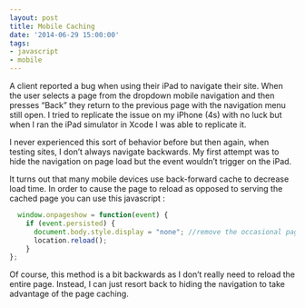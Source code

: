 ```yaml
---
layout: post
title: Mobile Caching
date: '2014-06-29 15:00:00'
tags:
- javascript
- mobile
---
```


A client reported a bug when using their iPad to navigate their site. When the user selects a page from the dropdown mobile navigation and then presses “Back” they return to the previous page with the navigation menu still open. I tried to replicate the issue on my iPhone (4s) with no luck but when I ran the iPad simulator in Xcode I was able to replicate it.

I never experienced this sort of behavior before but then again, when testing sites, I don’t always navigate backwards. My first attempt was to hide the navigation on page load but the event wouldn’t trigger on the iPad.

It turns out that many mobile devices use back-forward cache to decrease load time. In order to cause the page to reload as opposed to serving the cached page you can use this javascript :

```javascript
  window.onpageshow = function(event) {
    if (event.persisted) {
      document.body.style.display = "none"; //remove the occasional page flash
      location.reload();
    }
};
```
Of course, this method is a bit backwards as I don’t really need to reload the entire page. Instead, I can just resort back to hiding the navigation to take advantage of the page caching.